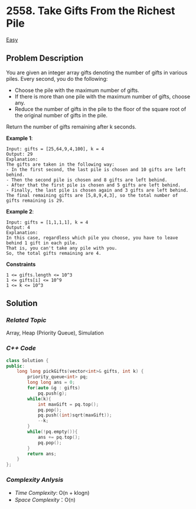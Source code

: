 # 2558. Take Gifts From the Richest Pile
[Easy](https://leetcode.com/problems/take-gifts-from-the-richest-pile/description/)

## Problem Description

You are given an integer array gifts denoting the number of gifts in various piles. Every second, you do the following:

  - Choose the pile with the maximum number of gifts.
  - If there is more than one pile with the maximum number of gifts, choose any.
  - Reduce the number of gifts in the pile to the floor of the square root of the original number of gifts in the pile.

Return the number of gifts remaining after k seconds.

**Example 1**:
```
Input: gifts = [25,64,9,4,100], k = 4
Output: 29
Explanation: 
The gifts are taken in the following way:
- In the first second, the last pile is chosen and 10 gifts are left behind.
- Then the second pile is chosen and 8 gifts are left behind.
- After that the first pile is chosen and 5 gifts are left behind.
- Finally, the last pile is chosen again and 3 gifts are left behind.
The final remaining gifts are [5,8,9,4,3], so the total number of gifts remaining is 29.
```
**Example 2**:
```
Input: gifts = [1,1,1,1], k = 4
Output: 4
Explanation: 
In this case, regardless which pile you choose, you have to leave behind 1 gift in each pile. 
That is, you can't take any pile with you. 
So, the total gifts remaining are 4.
```

**Constraints**
```
1 <= gifts.length <= 10^3
1 <= gifts[i] <= 10^9
1 <= k <= 10^3
```

## Solution

### _Related Topic_
   Array, Heap (Priority Queue), Simulation

### _C++ Code_
```cpp
class Solution {
public:
    long long pickGifts(vector<int>& gifts, int k) {
        priority_queue<int> pq;
        long long ans = 0;
        for(auto &g : gifts)
            pq.push(g);
        while(k){
            int maxGift = pq.top();
            pq.pop();
            pq.push((int)sqrt(maxGift));
            --k;
        }
        while(!pq.empty()){
            ans += pq.top();
            pq.pop();
        }
        return ans;
    }
};
```

### _Complexity Anlysis_
- _Time Complexity_: O(n + klogn)
- _Space Complexity_：O(n)
